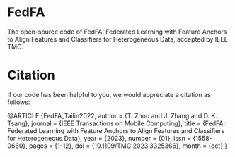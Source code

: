 # FedFA
The open-source code of FedFA: Federated Learning with Feature Anchors to Align Features and Classifiers for Heterogeneous Data, accepted by IEEE TMC.  

# Citation
If our code has been helpful to you, we would appreciate a citation as follows:

@ARTICLE {FedFA_Tailin2022,
author = {T. Zhou and J. Zhang and D. K. Tsang},
journal = {IEEE Transactions on Mobile Computing},
title = {FedFA: Federated Learning with Feature Anchors to Align Features and Classifiers for Heterogeneous Data},
year = {2023},
number = {01},
issn = {1558-0660},
pages = {1-12},
doi = {10.1109/TMC.2023.3325366},
month = {oct}
}
